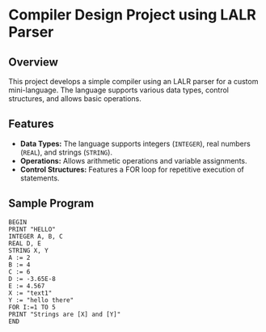 # Compiler Design Project using LALR Parser

## Overview

This project develops a simple compiler using an LALR parser for a custom mini-language. The language supports various data types, control structures, and allows basic operations.

## Features

- **Data Types:** The language supports integers (`INTEGER`), real numbers (`REAL`), and strings (`STRING`).
- **Operations:** Allows arithmetic operations and variable assignments.
- **Control Structures:** Features a FOR loop for repetitive execution of statements.

## Sample Program

```plaintext
BEGIN
PRINT "HELLO"
INTEGER A, B, C
REAL D, E
STRING X, Y
A := 2
B := 4
C := 6
D := -3.65E-8
E := 4.567
X := "text1"
Y := "hello there"
FOR I:=1 TO 5
PRINT "Strings are [X] and [Y]"
END



